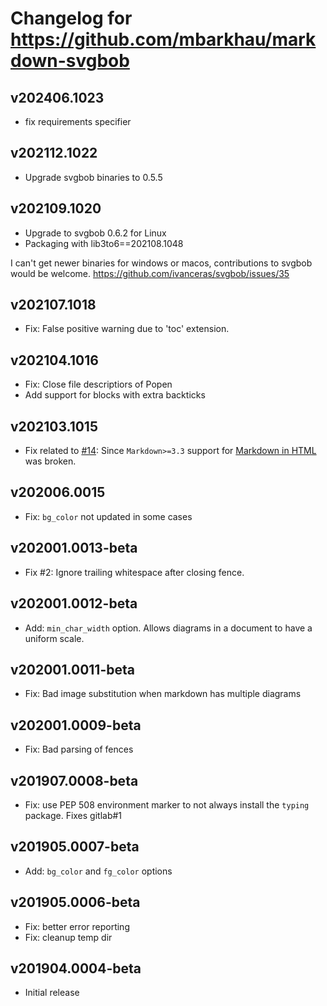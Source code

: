 # Changelog for https://github.com/mbarkhau/markdown-svgbob

## v202406.1023

 - fix requirements specifier


## v202112.1022

 - Upgrade svgbob binaries to 0.5.5


## v202109.1020

 - Upgrade to svgbob 0.6.2 for Linux
 - Packaging with lib3to6==202108.1048

I can't get newer binaries for windows or macos, contributions to
svgbob would be welcome. https://github.com/ivanceras/svgbob/issues/35


## v202107.1018

 - Fix: False positive warning due to 'toc' extension.


## v202104.1016

 - Fix: Close file descriptiors of Popen
 - Add support for blocks with extra backticks


## v202103.1015

 - Fix related to [#14](https://gitlab.com/mbarkhau/markdown-katex/-/issues/14): Since `Markdown>=3.3` support for [Markdown in HTML][md_in_html] was broken.

[md_in_html]: https://python-markdown.github.io/extensions/md_in_html/


## v202006.0015

 - Fix: `bg_color` not updated in some cases


## v202001.0013-beta

 - Fix #2: Ignore trailing whitespace after closing fence.


## v202001.0012-beta

 - Add: `min_char_width` option. Allows diagrams in a document to have a uniform scale.


## v202001.0011-beta

 - Fix: Bad image substitution when markdown has multiple diagrams


## v202001.0009-beta

 - Fix: Bad parsing of fences


## v201907.0008-beta

 - Fix: use PEP 508 environment marker to not always install the `typing` package. Fixes gitlab#1


## v201905.0007-beta

 - Add: `bg_color` and `fg_color` options


## v201905.0006-beta

 - Fix: better error reporting
 - Fix: cleanup temp dir


## v201904.0004-beta

 - Initial release
